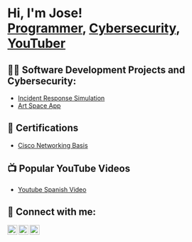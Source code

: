 <h1>Hi, I'm Jose! <br/><a href="https://github.com/Aneudyen">Programmer</a>, <a href="https://www.linkedin.com/in/joseeustatenunez/">Cybersecurity</a>, <a href="https://www.youtube.com/@AneudyTutoriales">YouTuber</a></h1>

<h2>👨‍💻 Software Development Projects and Cybersecurity: </h2>

- [Incident Response Simulation](https://github.com/Aneudyen/Incident-Response-Simulation)
- [Art Space App](https://github.com/Aneudyen/ArtSpace-App)
  

 
 
<h2>🧾 Certifications</h2>  

- [Cisco Networking Basis](https://www.credly.com/badges/68e9536f-b380-47d2-b578-496c4df05bd6)


<h2>📺 Popular YouTube Videos</h2>

- [Youtube Spanish Video](https://www.youtube.com/watch?v=sVN1R-pgBW0)

<h2> 🤳 Connect with me:</h2>

[<img align="left" alt="Jose | YouTube" width="22px" src="https://cdn.jsdelivr.net/npm/simple-icons@v3/icons/youtube.svg" />][youtube]
[<img align="left" alt="Jose | Twitter" width="22px" src="https://i.imgur.com/UulumQt.jpeg" />][twitter]
[<img align="left" alt="Jose| LinkedIn" width="22px" src="https://cdn.jsdelivr.net/npm/simple-icons@v3/icons/linkedin.svg" />][linkedin]

[twitter]: https://x.com/EustateJose
[youtube]: https://www.youtube.com/@AneudyTutoriales
[linkedin]: https://www.linkedin.com/in/joseeustatenunez/


